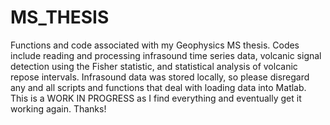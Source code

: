# MS_THESIS
Functions and code associated with my Geophysics MS thesis. Codes include reading and processing infrasound time series data, volcanic signal detection using the Fisher statistic, and statistical analysis of volcanic repose intervals.
Infrasound data was stored locally, so please disregard any and all scripts and functions that deal with loading data into Matlab. This is a WORK IN PROGRESS as I find everything and eventually get it working again. Thanks!
